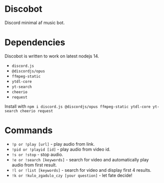 # Discobot
Discord minimal af music bot.

# Dependencies
Discobot is written to work on latest nodejs 14.
* `discord.js`
* `@discordjs/opus`
* `ffmpeg-static`
* `ytdl-core`
* `yt-search`
* `cheerio`
* `request`

Install with `npm i discord.js @discordjs/opus ffmpeg-static ytdl-core yt-search cheerio request`

# Commands
 * `!p or !play [url]` - play audio from link.
 * `!pid or !playid [id]` - play audio from video id.
 * `!s or !stop` - stop audio.
 * `!e or !search [keywords]` - search for video and automatically play audio from first result.
 * `!l or !list [keywords]` - search for video and display first 4 results.
 * `!k or !kulo_zgadulo_czy [your question]` - let fate decide!
